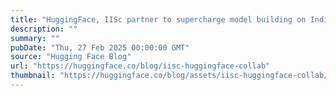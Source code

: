 ```yaml
---
title: "HuggingFace, IISc partner to supercharge model building on India's diverse languages"
description: ""
summary: ""
pubDate: "Thu, 27 Feb 2025 00:00:00 GMT"
source: "Hugging Face Blog"
url: "https://huggingface.co/blog/iisc-huggingface-collab"
thumbnail: "https://huggingface.co/blog/assets/iisc-huggingface-collab/thumbnail.png"
---
```


